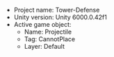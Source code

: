<!-- UNITY CODE ASSIST INSTRUCTIONS START -->
- Project name: Tower-Defense
- Unity version: Unity 6000.0.42f1
- Active game object:
  - Name: Projectile
  - Tag: CannotPlace
  - Layer: Default
<!-- UNITY CODE ASSIST INSTRUCTIONS END -->